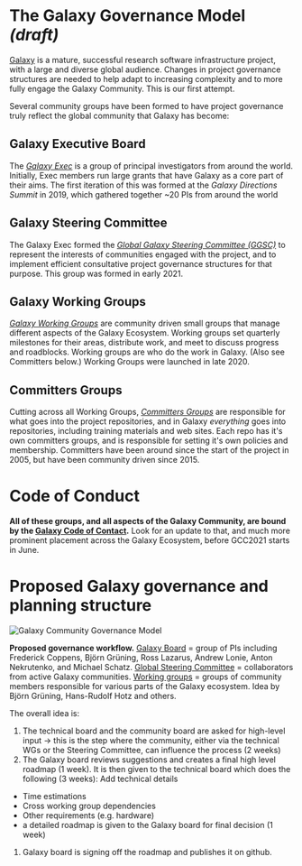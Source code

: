 # The Galaxy Governance Model _(draft)_

[Galaxy](/src/index.md) is a mature, successful research software infrastructure project, with a large and diverse global audience. Changes in project governance structures are needed to help adapt to increasing complexity and to more fully engage the Galaxy Community. This is our first attempt.

Several community groups have been formed to have project governance truly reflect the global community that Galaxy has become:

## Galaxy Executive Board

The *[Galaxy Exec](/src/community/exec/index.md)* is a group of principal investigators from around the world.  Initially, Exec members run large grants that have Galaxy as a core part of their aims. The first iteration of this was formed at the _Galaxy Directions Summit_ in 2019, which gathered together ~20 PIs from around the world

## Galaxy Steering Committee

The Galaxy Exec formed the *[Global Galaxy Steering Committee (GGSC)](/src/community/steering/index.md)* to represent the interests of communities engaged with the project, and to implement efficient consultative project governance structures for that purpose.  This group was formed in early 2021.

## Galaxy Working Groups

*[Galaxy Working Groups](/src/community/wg/index.md)* are community driven small groups that manage different aspects of the Galaxy Ecosystem. Working groups set quarterly milestones for their areas, distribute work, and meet to discuss progress and roadblocks.  Working groups are who do the work in Galaxy. (Also see Committers below.)  Working Groups were launched in late 2020.

## Committers Groups

Cutting across all Working Groups, *[Committers Groups](/src/community/committers/index.md)* are responsible for what goes into the project repositories, and in Galaxy *everything* goes into repositories, including training materials and web sites.  Each repo has it's own committers groups, and is responsible for setting it's own policies and membership. Committers have been around since the start of the project in 2005, but have been community driven since 2015.

# Code of Conduct

**All of these groups, and all aspects of the Galaxy Community, are bound by the [Galaxy Code of Contact](https://github.com/galaxyproject/galaxy/blob/57d6a3857d397fedf9fbed724241584fd031033b/CODE_OF_CONDUCT.md).**  Look for an update to that, and much more prominent placement across the Galaxy Ecosystem, before GCC2021 starts in June.

# Proposed Galaxy governance and planning structure

![Galaxy Community Governance Model](/src/community/governance/governance.svg)

**Proposed governance workflow.** [Galaxy Board](/src/community/exec/index.md) = group of PIs including Frederick Coppens, Björn Grüning, Ross Lazarus, Andrew Lonie, Anton Nekrutenko, and Michael Schatz. [Global Steering Committee](/src/community/steering/index.md) = collaborators from active Galaxy communities. [Working groups](/src/community/wg/index.md) = groups of community members responsible for various parts of the Galaxy ecosystem.  Idea by Björn Grüning, Hans-Rudolf Hotz and others. 

The overall idea is:

1. The technical board and the community board are asked for high-level input → this is the step where the community, either via the technical WGs or the Steering Committee, can influence the process (2 weeks)
1. The Galaxy board reviews suggestions and creates a final high level roadmap  (1 week). It is then given to the technical board which does the following (3 weeks):
Add technical details
  * Time estimations
  * Cross working group dependencies
  * Other requirements (e.g. hardware)
  * a detailed roadmap is given to the Galaxy board for final decision (1 week)
1. Galaxy board is signing off the roadmap and publishes it on github.



